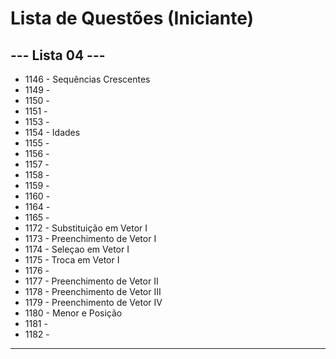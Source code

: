 
# Lista de Questões (Iniciante)

## --- Lista 04 ---

* 1146 - Sequências Crescentes
* 1149 - 
* 1150 - 
* 1151 - 
* 1153 -
* 1154 - Idades
* 1155 - 
* 1156 - 
* 1157 - 
* 1158 - 
* 1159 - 
* 1160 - 
* 1164 - 
* 1165 - 
* 1172 - Substituição em Vetor I
* 1173 - Preenchimento de Vetor I
* 1174 - Seleçao em Vetor I
* 1175 - Troca em Vetor I
* 1176 - 
* 1177 - Preenchimento de Vetor II
* 1178 - Preenchimento de Vetor III
* 1179 - Preenchimento de Vetor IV
* 1180 - Menor e Posição
* 1181 - 
* 1182 - 
---